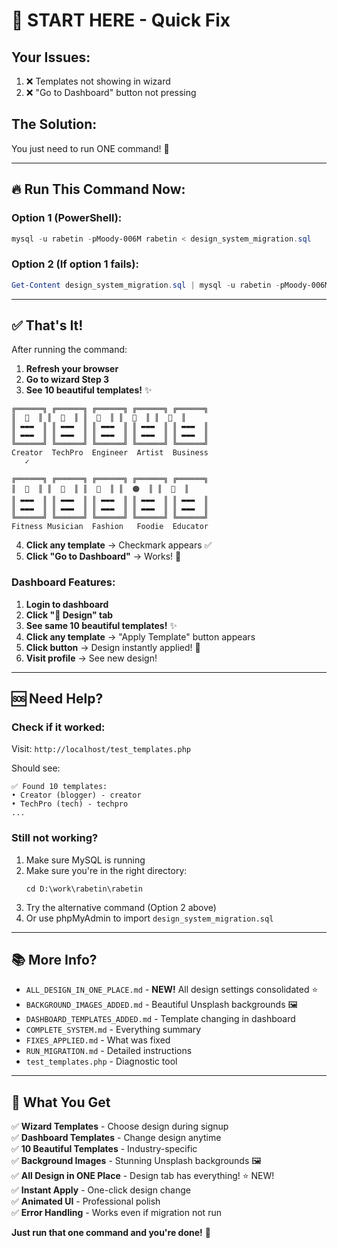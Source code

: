 # 🚀 START HERE - Quick Fix

## Your Issues:
1. ❌ Templates not showing in wizard
2. ❌ "Go to Dashboard" button not pressing

## The Solution:
You just need to run ONE command! 💪

---

## 🔥 Run This Command Now:

### Option 1 (PowerShell):
```powershell
mysql -u rabetin -pMoody-006M rabetin < design_system_migration.sql
```

### Option 2 (If option 1 fails):
```powershell
Get-Content design_system_migration.sql | mysql -u rabetin -pMoody-006M rabetin
```

---

## ✅ That's It!

After running the command:

1. **Refresh your browser**
2. **Go to wizard Step 3**
3. **See 10 beautiful templates!** ✨

```
╔══════╗ ╔══════╗ ╔══════╗ ╔══════╗ ╔══════╗
║  💜  ║ ║  💙  ║ ║  🧡  ║ ║  💖  ║ ║  🔵  ║
║ ▬▬▬  ║ ║ ▬▬▬  ║ ║ ▬▬▬  ║ ║ ▬▬▬  ║ ║ ▬▬▬  ║
║ ▬▬▬  ║ ║ ▬▬▬  ║ ║ ▬▬▬  ║ ║ ▬▬▬  ║ ║ ▬▬▬  ║
╚══════╝ ╚══════╝ ╚══════╝ ╚══════╝ ╚══════╝
Creator  TechPro  Engineer  Artist  Business
   ✓

╔══════╗ ╔══════╗ ╔══════╗ ╔══════╗ ╔══════╗
║  🔴  ║ ║  🩷  ║ ║  🍑  ║ ║  🟠  ║ ║  💚  ║
║ ▬▬▬  ║ ║ ▬▬▬  ║ ║ ▬▬▬  ║ ║ ▬▬▬  ║ ║ ▬▬▬  ║
║ ▬▬▬  ║ ║ ▬▬▬  ║ ║ ▬▬▬  ║ ║ ▬▬▬  ║ ║ ▬▬▬  ║
╚══════╝ ╚══════╝ ╚══════╝ ╚══════╝ ╚══════╝
Fitness Musician  Fashion   Foodie  Educator
```

4. **Click any template** → Checkmark appears ✅
5. **Click "Go to Dashboard"** → Works! 🎉

### Dashboard Features:
1. **Login to dashboard**
2. **Click "🎨 Design" tab**
3. **See same 10 beautiful templates!** ✨
4. **Click any template** → "Apply Template" button appears
5. **Click button** → Design instantly applied! 🎨
6. **Visit profile** → See new design!

---

## 🆘 Need Help?

### Check if it worked:
Visit: `http://localhost/test_templates.php`

Should see:
```
✅ Found 10 templates:
• Creator (blogger) - creator
• TechPro (tech) - techpro
...
```

### Still not working?
1. Make sure MySQL is running
2. Make sure you're in the right directory:
   ```
   cd D:\work\rabetin\rabetin
   ```
3. Try the alternative command (Option 2 above)
4. Or use phpMyAdmin to import `design_system_migration.sql`

---

## 📚 More Info?

- `ALL_DESIGN_IN_ONE_PLACE.md` - **NEW!** All design settings consolidated ⭐
- `BACKGROUND_IMAGES_ADDED.md` - Beautiful Unsplash backgrounds 🖼️
- `DASHBOARD_TEMPLATES_ADDED.md` - Template changing in dashboard
- `COMPLETE_SYSTEM.md` - Everything summary
- `FIXES_APPLIED.md` - What was fixed
- `RUN_MIGRATION.md` - Detailed instructions
- `test_templates.php` - Diagnostic tool

---

## 🎁 What You Get

✅ **Wizard Templates** - Choose design during signup  
✅ **Dashboard Templates** - Change design anytime  
✅ **10 Beautiful Templates** - Industry-specific  
✅ **Background Images** - Stunning Unsplash backgrounds 🖼️  
✅ **All Design in ONE Place** - Design tab has everything! ⭐ NEW!  
✅ **Instant Apply** - One-click design change  
✅ **Animated UI** - Professional polish  
✅ **Error Handling** - Works even if migration not run  

**Just run that one command and you're done!** 🚀

